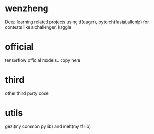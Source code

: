 # wenzheng
Deep learning related projects using tf(eager), pytorch(fastai,allenlp) for contests like aichallenger, kaggle  
# official 
tensorflow official models.. copy here  
# third 
other third party code  
# utils  
gezi(my common py lib) and melt(my tf lib)  
